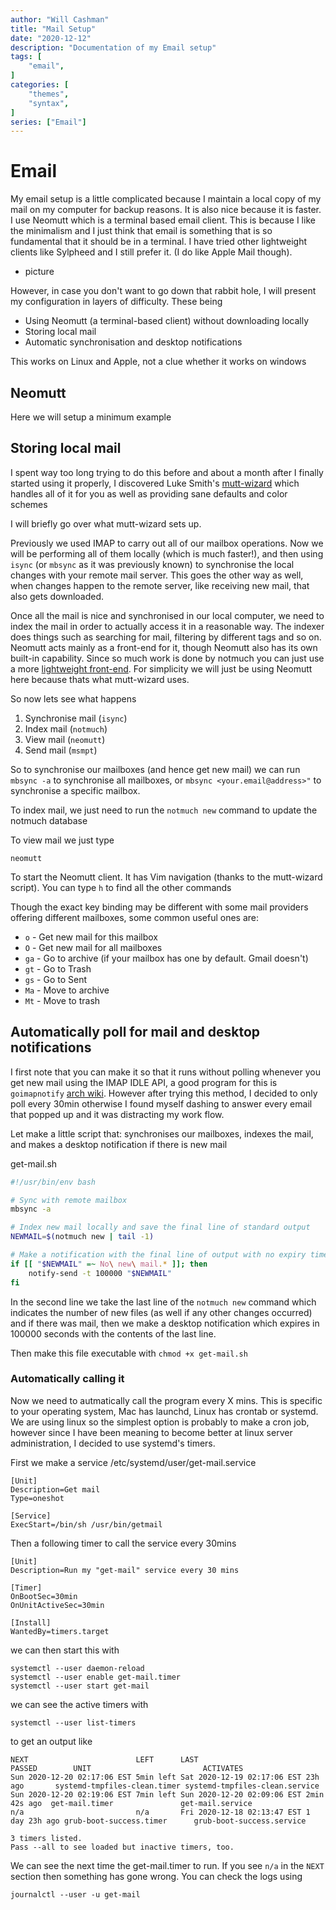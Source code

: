 ```yaml
---
author: "Will Cashman"
title: "Mail Setup"
date: "2020-12-12"
description: "Documentation of my Email setup"
tags: [
    "email",
]
categories: [
    "themes",
    "syntax",
]
series: ["Email"]
---
```


# Email

My email setup is a little complicated because I maintain a local copy of my mail on my computer for backup reasons. It is also nice because it is faster.
I use Neomutt which is a terminal based email client. This is because I like the minimalism and I just think that email is something that is so fundamental that it should be in a terminal. I have tried other lightweight clients like Sylpheed and I still prefer it. (I do like Apple Mail though).

- picture

However, in case you don't want to go down that rabbit hole, I will present my configuration in layers of difficulty. These being

* Using Neomutt (a terminal-based client) without downloading locally
* Storing local mail
* Automatic synchronisation and desktop notifications

This works on Linux and Apple, not a clue whether it works on windows

## Neomutt

Here we will setup a minimum example


## Storing local mail

I spent way too long trying to do this before and about a month after I finally started using it properly, I discovered Luke Smith's [mutt-wizard]() which handles all of it for you as well as providing sane defaults and color schemes

I will briefly go over what mutt-wizard sets up.

Previously we used IMAP to carry out all of our mailbox operations. Now we will be performing all of them locally (which is much faster!), and then using `isync` (or `mbsync` as it was previously known) to synchronise the local changes with your remote mail server. This goes the other way as well, when changes happen to the remote server, like receiving new mail, that also gets downloaded.

Once all the mail is nice and synchronised in our local computer, we need to index the mail in order to actually access it in a reasonable way. The indexer does things such as searching for mail, filtering by different tags and so on. Neomutt acts mainly as a front-end for it, though Neomutt also has its own built-in capability. Since so much work is done by notmuch you can just use a more [lightweight front-end](). For simplicity we will just be using Neomutt here because thats what mutt-wizard uses.

So now lets see what happens

1. Synchronise mail (`isync`)
2. Index mail (`notmuch`)
3. View mail (`neomutt`)
4. Send mail (`msmpt`)

So to synchronise our mailboxes (and hence get new mail) we can run `mbsync -a` to synchronise all mailboxes, or `mbsync <your.email@address>"` to synchronise a specific mailbox.

To index mail, we just need to run the `notmuch new` command to update the notmuch database

To view mail we just type

```
neomutt
```

To start the Neomutt client. It has Vim navigation (thanks to the mutt-wizard script). You can type `h` to find all the other commands

Though the exact key binding may be different with some mail providers offering different mailboxes, some common useful ones are:

* `o` - Get new mail for this mailbox
* `O` - Get new mail for all mailboxes
* `ga` - Go to archive (if your mailbox has one by default. Gmail doesn't)
* `gt` - Go to Trash
* `gs` - Go to Sent
* `Ma` - Move to archive
* `Mt` - Move to trash


## Automatically poll for mail and desktop notifications

I first note that you can make it so that it runs without polling whenever you get new mail using the IMAP IDLE API, a good program for this is `goimapnotify` [arch wiki](). However after trying this method, I decided to only poll every 30min otherwise I found myself dashing to answer every email that popped up and it was distracting my work flow.

Let make a little script that: synchronises our mailboxes, indexes the mail, and makes a desktop notification if there is new mail

get-mail.sh

```zsh
#!/usr/bin/env bash

# Sync with remote mailbox
mbsync -a

# Index new mail locally and save the final line of standard output
NEWMAIL=$(notmuch new | tail -1)

# Make a notification with the final line of output with no expiry time
if [[ "$NEWMAIL" =~ No\ new\ mail.* ]]; then
	notify-send -t 100000 "$NEWMAIL"
fi
```

In the second line we take the last line of the `notmuch new` command which indicates the number of new files (as well if any other changes occurred) and if there was mail, then we make a desktop notification which expires in 100000 seconds with the contents of the last line. 

Then make this file executable with `chmod +x get-mail.sh`

### Automatically calling it

Now we need to autmatically call the program every X mins. This is specific to your operating system, Mac has launchd, Linux has crontab or systemd. We are using linux so the simplest option is probably to make a cron job, however since I have been meaning to become better at linux server administration, I decided to use systemd's timers.

First we make a service /etc/systemd/user/get-mail.service 

```systemd
[Unit]
Description=Get mail
Type=oneshot

[Service]
ExecStart=/bin/sh /usr/bin/getmail
```

Then a following timer to call the service every 30mins

```systemd
[Unit]
Description=Run my "get-mail" service every 30 mins

[Timer]
OnBootSec=30min
OnUnitActiveSec=30min

[Install]
WantedBy=timers.target
```

we can then start this with

```
systemctl --user daemon-reload
systemctl --user enable get-mail.timer
systemctl --user start get-mail
```

we can see the active timers with 

```
systemctl --user list-timers
```
to get an output like

```
NEXT                        LEFT      LAST                        PASSED        UNIT                         ACTIVATES
Sun 2020-12-20 02:17:06 EST 5min left Sat 2020-12-19 02:17:06 EST 23h ago       systemd-tmpfiles-clean.timer systemd-tmpfiles-clean.service
Sun 2020-12-20 02:19:06 EST 7min left Sun 2020-12-20 02:09:06 EST 2min 42s ago  get-mail.timer               get-mail.service
n/a                         n/a       Fri 2020-12-18 02:13:47 EST 1 day 23h ago grub-boot-success.timer      grub-boot-success.service

3 timers listed.
Pass --all to see loaded but inactive timers, too.
```

We can see the next time the get-mail.timer to run. If you see `n/a` in the `NEXT` section then something has gone wrong. You can check the logs using
```
journalctl --user -u get-mail
```
